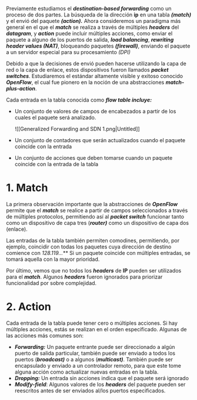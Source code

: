 Previamente estudiamos el ***destination-based forwarding*** como un proceso de dos partes. La búsqueda de la dirección **ip** en una tabla ***(match)*** y el envió del paquete ***(action).*** Ahora consideremos un paradigma más general en el que el ***match*** se realiza a través de múltiples ***headers*** del ***datagram***, y ***action*** puede incluir múltiples acciones, como enviar el paquete a alguno de los puertos de salida, ***load balancing***, ***rewriting header values (NAT)***, bloqueando paquetes ***(firewall)***, enviando el paquete a un servidor especial para su procesamiento *(DPI)*

Debido a que la decisiones de envió pueden hacerse utilizando la capa de red o la capa de enlace, estos dispositivos fueron llamados ***packet switches***. Estudiaremos el estándar altamente visible y exitoso conocido ***OpenFlow***, el cual fue pionero en la noción de una abstracciones ***match-plus-action***.

Cada entrada en la tabla conocida como ***flow table incluye:***

- Un conjunto de valores de campos de encabezados a partir de los cuales el paquete será analizado.
    
    ![[Generalized Forwarding and SDN 1.png|Untitled]]
    
- Un conjunto de contadores que serán actualizados cuando el paquete coincide con la entrada
- Un conjunto de acciones que deben tomarse cuando un paquete coincide con la entrada de la tabla

# 1. Match

La primera observación importante que la abstracciones de ***OpenFlow*** permite que el ***match*** se realice a partir de campos seleccionados a través de múltiples protocolos, permitiendo así al ***packet switch*** funcionar tanto como un dispositivo de capa tres (***router)*** como un dispositivo de capa dos (enlace).

Las entradas de la tabla también permiten comodines, permitiendo, por ejemplo, coincidir con todas los paquetes cuya dirección de destino comience con ***128.119.*.*.*** Si un paquete coincide con múltiples entradas, se tomará aquella con la mayor prioridad.

Por último, vemos que no todos los ***headers*** de **IP** pueden ser utilizados para el ***match***. Algunos ***headers*** fueron ignorados para priorizar funcionalidad por sobre complejidad.

# 2. Action

Cada entrada de la tabla puede tener cero o múltiples acciones. Si hay múltiples acciones, estás se realizan en el orden especificado. Algunas de las acciones más comunes son:

- ***Forwarding:*** Un paquete entrante puede ser direccionado a algún puerto de salida particular, también puede ser enviado a todos los puertos (***broadcast)*** o a algunos (***multicast)***. También puede ser encapsulado y enviado a un controlador remoto, para que este tome alguna acción como actualizar nuevas entradas en la tabla.
- ***Dropping:*** Un entrada sin acciones indica que el paquete será ignorado
- ***Modify-field***: Algunos valores de los ***headers*** del paquete pueden ser reescritos antes de ser enviados al/los puertos especificados.